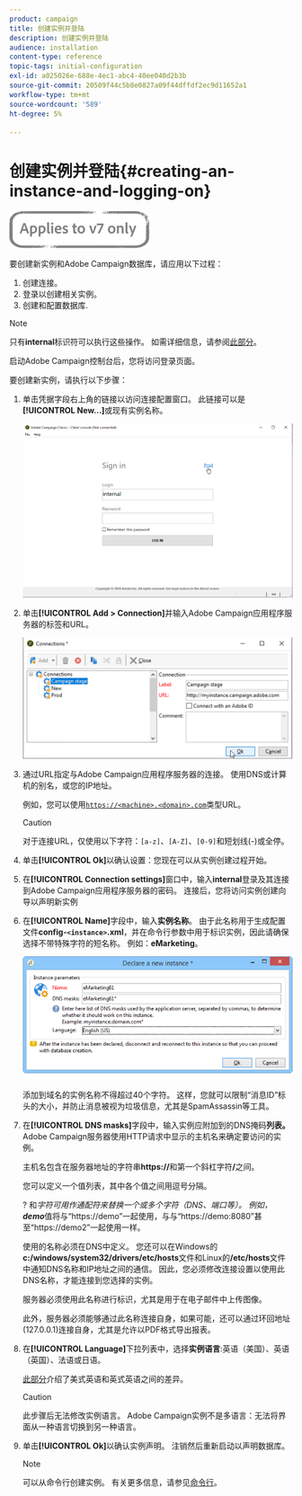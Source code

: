 ```yaml
---
product: campaign
title: 创建实例并登陆
description: 创建实例并登陆
audience: installation
content-type: reference
topic-tags: initial-configuration
exl-id: a025026e-688e-4ec1-abc4-40ee040d2b3b
source-git-commit: 20509f44c5b8e0827a09f44dffdf2ec9d11652a1
workflow-type: tm+mt
source-wordcount: '589'
ht-degree: 5%

---
```


# 创建实例并登陆{#creating-an-instance-and-logging-on}

![](../../assets/v7-only.svg)

要创建新实例和Adobe Campaign数据库，请应用以下过程：

1. 创建连接。
1. 登录以创建相关实例。
1. 创建和配置数据库.

>[!NOTE]
>
>只有&#x200B;**internal**&#x200B;标识符可以执行这些操作。 如需详细信息，请参阅[此部分](../../installation/using/configuring-campaign-server.md#internal-identifier)。

启动Adobe Campaign控制台后，您将访问登录页面。

要创建新实例，请执行以下步骤：

1. 单击凭据字段右上角的链接以访问连接配置窗口。 此链接可以是&#x200B;**[!UICONTROL New...]**&#x200B;或现有实例名称。

   ![](assets/s_ncs_install_define_connection_01.png)

1. 单击&#x200B;**[!UICONTROL Add > Connection]**&#x200B;并输入Adobe Campaign应用程序服务器的标签和URL。

   ![](assets/s_ncs_install_define_connection_02.png)

1. 通过URL指定与Adobe Campaign应用程序服务器的连接。 使用DNS或计算机的别名，或您的IP地址。

   例如，您可以使用[`https://<machine>.<domain>.com`](https://myserver.adobe.com)类型URL。

   >[!CAUTION]
   >
   >对于连接URL，仅使用以下字符：`[a-z]`、`[A-Z]`、`[0-9]`和短划线(-)或全停。

1. 单击&#x200B;**[!UICONTROL Ok]**&#x200B;以确认设置：您现在可以从实例创建过程开始。
1. 在&#x200B;**[!UICONTROL Connection settings]**&#x200B;窗口中，输入&#x200B;**internal**&#x200B;登录及其连接到Adobe Campaign应用程序服务器的密码。 连接后，您将访问实例创建向导以声明新实例
1. 在&#x200B;**[!UICONTROL Name]**&#x200B;字段中，输入&#x200B;**实例名称**。 由于此名称用于生成配置文件&#x200B;**config-`<instance>`.xml**，并在命令行参数中用于标识实例，因此请确保选择不带特殊字符的短名称。 例如：**eMarketing**。

   ![](assets/s_ncs_install_create_instance.png)

   添加到域名的实例名称不得超过40个字符。 这样，您就可以限制“消息ID”标头的大小，并防止消息被视为垃圾信息，尤其是SpamAssassin等工具。

1. 在&#x200B;**[!UICONTROL DNS masks]**&#x200B;字段中，输入实例应附加到的DNS掩码&#x200B;**列表。** Adobe Campaign服务器使用HTTP请求中显示的主机名来确定要访问的实例。

   主机名包含在服务器地址的字符串&#x200B;**https://**&#x200B;和第一个斜杠字符&#x200B;**/**&#x200B;之间。

   您可以定义一个值列表，其中各个值之间用逗号分隔。

   ? 和*字符可用作通配符来替换一个或多个字符（DNS、端口等）。 例如， **demo***&#x200B;值将与“https://demo”一起使用，与与“https://demo:8080”甚至“https://demo2”一起使用一样。

   使用的名称必须在DNS中定义。 您还可以在Windows的&#x200B;**c:/windows/system32/drivers/etc/hosts**&#x200B;文件和Linux的&#x200B;**/etc/hosts**&#x200B;文件中通知DNS名称和IP地址之间的通信。 因此，您必须修改连接设置以使用此DNS名称，才能连接到您选择的实例。

   服务器必须使用此名称进行标识，尤其是用于在电子邮件中上传图像。

   此外，服务器必须能够通过此名称连接自身，如果可能，还可以通过环回地址(127.0.0.1)连接自身，尤其是允许以PDF格式导出报表。

1. 在&#x200B;**[!UICONTROL Language]**&#x200B;下拉列表中，选择&#x200B;**实例语言**:英语（美国）、英语（英国）、法语或日语。

   [此部分](../../platform/using/adobe-campaign-workspace.md#date-and-time)介绍了美式英语和英式英语之间的差异。

   >[!CAUTION]
   >
   >此步骤后无法修改实例语言。 Adobe Campaign实例不是多语言：无法将界面从一种语言切换到另一种语言。

1. 单击&#x200B;**[!UICONTROL Ok]**&#x200B;以确认实例声明。 注销然后重新启动以声明数据库。

   >[!NOTE]
   >
   >可以从命令行创建实例。 有关更多信息，请参见[命令行](../../installation/using/command-lines.md)。
